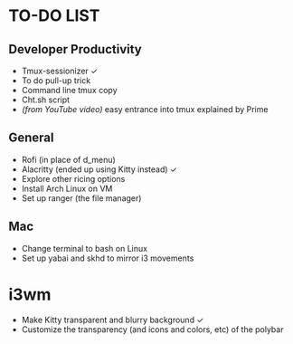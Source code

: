 # TO-DO LIST
## Developer Productivity 
- Tmux-sessionizer ✓
- To do pull-up trick
- Command line tmux copy
- Cht.sh script
- *(from YouTube video)* easy entrance into tmux explained by Prime

## General
- Rofi (in place of d_menu)
- Alacritty (ended up using Kitty instead) ✓
- Explore other ricing options
- Install Arch Linux on VM 
- Set up ranger (the file manager)

## Mac
- Change terminal to bash on Linux
- Set up yabai and skhd to mirror i3 movements

# i3wm
- Make Kitty transparent and blurry background ✓
- Customize the transparency (and icons and colors, etc) of the polybar
